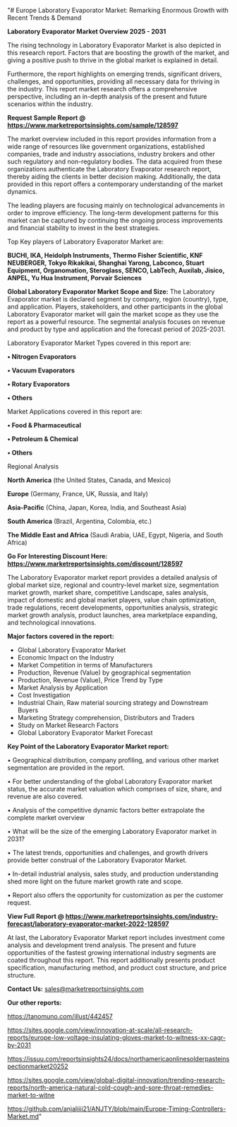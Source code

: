 "# Europe Laboratory Evaporator Market: Remarking Enormous Growth with Recent Trends & Demand

<Strong> Laboratory Evaporator Market Overview 2025 - 2031</strong>

The rising technology in Laboratory Evaporator Market is also depicted in this research report. Factors that are boosting the growth of the market, and giving a positive push to thrive in the global market is explained in detail.

Furthermore, the report highlights on emerging trends, significant drivers, challenges, and opportunities, providing all necessary data for thriving in the industry. This report market research offers a comprehensive perspective, including an in-depth analysis of the present and future scenarios within the industry.

<strong>Request Sample Report @ <a href=https://www.marketreportsinsights.com/sample/128597>https://www.marketreportsinsights.com/sample/128597</a></strong>

The market overview included in this report provides information from a wide range of resources like government organizations, established companies, trade and industry associations, industry brokers and other such regulatory and non-regulatory bodies. The data acquired from these organizations authenticate the Laboratory Evaporator research report, thereby aiding the clients in better decision making. Additionally, the data provided in this report offers a contemporary understanding of the market dynamics.

The leading players are focusing mainly on technological advancements in order to improve efficiency. The long-term development patterns for this market can be captured by continuing the ongoing process improvements and financial stability to invest in the best strategies.

Top Key players of Laboratory Evaporator Market are:

<strong>BUCHI, IKA, Heidolph Instruments, Thermo Fisher Scientific, KNF NEUBERGER, Tokyo Rikakikai, Shanghai Yarong, Labconco, Stuart Equipment, Organomation, Steroglass, SENCO, LabTech, Auxilab, Jisico, ANPEL, Yu Hua Instrument, Porvair Sciences</strong>

<strong><b>Global Laboratory Evaporator Market Scope and Size:</b></strong>
The Laboratory Evaporator market is declared segment by company, region (country), type, and application. Players, stakeholders, and other participants in the global Laboratory Evaporator market will gain the market scope as they use the report as a powerful resource. The segmental analysis focuses on revenue and product by type and application and the forecast period of 2025-2031.

Laboratory Evaporator Market Types covered in this report are:

<strong>• Nitrogen Evaporators

• Vacuum Evaporators

• Rotary Evaporators

• Others</strong>

Market Applications covered in this report are:

<strong>• Food & Pharmaceutical

• Petroleum & Chemical

• Others</strong> 

Regional Analysis

<strong>North America</strong> (the United States, Canada, and Mexico)

<strong>Europe</strong> (Germany, France, UK, Russia, and Italy)

<strong>Asia-Pacific</strong> (China, Japan, Korea, India, and Southeast Asia)

<strong>South America</strong> (Brazil, Argentina, Colombia, etc.)

<strong>The Middle East and Africa</strong> (Saudi Arabia, UAE, Egypt, Nigeria, and South Africa)

<strong>Go For Interesting Discount Here: <a href=https://www.marketreportsinsights.com/discount/128597>https://www.marketreportsinsights.com/discount/128597</a></strong>

The Laboratory Evaporator market report provides a detailed analysis of global market size, regional and country-level market size, segmentation market growth, market share, competitive Landscape, sales analysis, impact of domestic and global market players, value chain optimization, trade regulations, recent developments, opportunities analysis, strategic market growth analysis, product launches, area marketplace expanding, and technological innovations.

<strong><b>Major factors covered in the report:</b></strong>
<ul>
  <li>Global Laboratory Evaporator Market </li>
  <li>Economic Impact on the Industry</li>
  <li>Market Competition in terms of Manufacturers</li>
  <li>Production, Revenue (Value) by geographical segmentation</li>
  <li>Production, Revenue (Value), Price Trend by Type</li>
  <li>Market Analysis by Application</li>
  <li>Cost Investigation</li>
  <li>Industrial Chain, Raw material sourcing strategy and Downstream Buyers</li>
  <li>Marketing Strategy comprehension, Distributors and Traders</li>
  <li>Study on Market Research Factors</li>
  <li>Global Laboratory Evaporator Market Forecast</li>
</ul>

<strong><b>Key Point of the Laboratory Evaporator Market report:</b></strong>

• Geographical distribution, company profiling, and various other market segmentation are provided in the report.

• For better understanding of the global Laboratory Evaporator market status, the accurate market valuation which comprises of size, share, and revenue are also covered.

• Analysis of the competitive dynamic factors better extrapolate the complete market overview

• What will be the size of the emerging Laboratory Evaporator market in 2031?

• The latest trends, opportunities and challenges, and growth drivers provide better construal of the Laboratory Evaporator Market.

• In-detail industrial analysis, sales study, and production understanding shed more light on the future market growth rate and scope.

• Report also offers the opportunity for customization as per the customer request.

<strong><b>View Full Report @ <a href=https://www.marketreportsinsights.com/industry-forecast/laboratory-evaporator-market-2022-128597>https://www.marketreportsinsights.com/industry-forecast/laboratory-evaporator-market-2022-128597</a></b></strong>


At last, the Laboratory Evaporator Market report includes investment come analysis and development trend analysis. The present and future opportunities of the fastest growing international industry segments are coated throughout this report. This report additionally presents product specification, manufacturing method, and product cost structure, and price structure.

<strong>Contact Us:</strong>
sales@marketreportsinsights.com

<strong>Our other reports:</strong>

<a href=https://tanomuno.com/illust/442457>https://tanomuno.com/illust/442457</a>

<a href=https://sites.google.com/view/innovation-at-scale/all-research-reports/europe-low-voltage-insulating-gloves-market-to-witness-xx-cagr-by-2031>https://sites.google.com/view/innovation-at-scale/all-research-reports/europe-low-voltage-insulating-gloves-market-to-witness-xx-cagr-by-2031</a>

<a href=https://issuu.com/reportsinsights24/docs/northamericaonlinesolderpasteinspectionmarket20252>https://issuu.com/reportsinsights24/docs/northamericaonlinesolderpasteinspectionmarket20252</a>

<a href=https://sites.google.com/view/global-digital-innovation/trending-research-reports/north-america-natural-cold-cough-and-sore-throat-remedies-market-to-witne>https://sites.google.com/view/global-digital-innovation/trending-research-reports/north-america-natural-cold-cough-and-sore-throat-remedies-market-to-witne</a>

<a href=https://github.com/anjaliiii21/ANJTY/blob/main/Europe-Timing-Controllers-Market.md>https://github.com/anjaliiii21/ANJTY/blob/main/Europe-Timing-Controllers-Market.md</a>"
